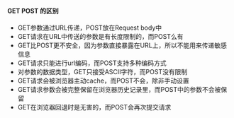#### GET POST 的区别 
- GET参数通过URL传递，POST放在Request body中
- GET请求在URL中传送的参数是有长度限制的，而POST么有
- GET比POST更不安全，因为参数直接暴露在URL上，所以不能用来传递敏感信息  
- GET请求只能进行url编码，而POST支持多种编码方式
- 对参数的数据类型，GET只接受ASCII字符，而POST没有限制
- GET请求会被浏览器主动cache，而POST不会，除非手动设置
- GET请求参数会被完整保留在浏览器历史记录里，而POST中的参数不会被保留
- GET在浏览器回退时是无害的，而POST会再次提交请求
